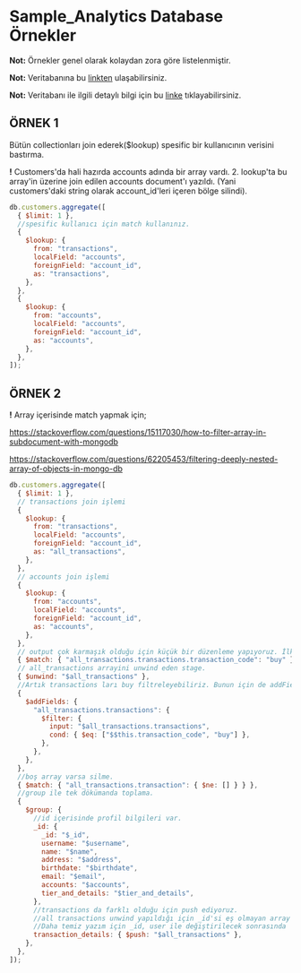 # Sample_Analytics Database Örnekler

**Not:** Örnekler genel olarak kolaydan zora göre listelenmiştir.

**Not:** Veritabanına bu [linkten](https://github.com/neelabalan/mongodb-sample-dataset) ulaşabilirsiniz.

**Not:** Veritabanı ile ilgili detaylı bilgi için bu [linke](https://docs.atlas.mongodb.com/sample-data/sample-analytics/#std-label-sample-analytics) tıklayabilirsiniz.

## ÖRNEK 1

Bütün collectionları join ederek($lookup) spesific bir kullanıcının verisini bastırma.

**!** Customers'da hali hazırda accounts adında bir array vardı. 2. lookup'ta bu array'in üzerine join edilen accounts document'ı yazıldı. (Yani customers'daki string olarak account_id'leri içeren bölge silindi).

```js
db.customers.aggregate([
  { $limit: 1 },
  //spesific kullanıcı için match kullanınız.
  {
    $lookup: {
      from: "transactions",
      localField: "accounts",
      foreignField: "account_id",
      as: "transactions",
    },
  },
  {
    $lookup: {
      from: "accounts",
      localField: "accounts",
      foreignField: "account_id",
      as: "accounts",
    },
  },
]);
```

## ÖRNEK 2

**!** Array içerisinde match yapmak için;

https://stackoverflow.com/questions/15117030/how-to-filter-array-in-subdocument-with-mongodb

https://stackoverflow.com/questions/62205453/filtering-deeply-nested-array-of-objects-in-mongo-db

```js
db.customers.aggregate([
  { $limit: 1 },
  // transactions join işlemi
  {
    $lookup: {
      from: "transactions",
      localField: "accounts",
      foreignField: "account_id",
      as: "all_transactions",
    },
  },
  // accounts join işlemi
  {
    $lookup: {
      from: "accounts",
      localField: "accounts",
      foreignField: "account_id",
      as: "accounts",
    },
  },
  // output çok karmaşık olduğu için küçük bir düzenleme yapıyoruz. İlk olarak match'imizi yapalım. Böylelikle hiç buy olmayan arrayler diğer stage'lere geçemeyecek.
  { $match: { "all_transactions.transactions.transaction_code": "buy" } },
  // all_transactions arrayini unwind eden stage.
  { $unwind: "$all_transactions" },
  //Artık transactions ları buy filtreleyebiliriz. Bunun için de addFields'dan yardım alıp üzerine yazıyoruz.
  {
    $addFields: {
      "all_transactions.transactions": {
        $filter: {
          input: "$all_transactions.transactions",
          cond: { $eq: ["$$this.transaction_code", "buy"] },
        },
      },
    },
  },
  //boş array varsa silme.
  { $match: { "all_transactions.transaction": { $ne: [] } } },
  //group ile tek dökümanda toplama.
  {
    $group: {
      //id içerisinde profil bilgileri var.
      _id: {
        _id: "$_id",
        username: "$username",
        name: "$name",
        address: "$address",
        birthdate: "$birthdate",
        email: "$email",
        accounts: "$accounts",
        tier_and_details: "$tier_and_details",
      },
      //transactions da farklı olduğu için push ediyoruz.
      //all transactions unwind yapıldığı için _id'si eş olmayan array elemanlarına dönüşmüştü. Bu yüzden birbirinin aynısı elemanı olmadığından direkt push atıyoruz.
      //Daha temiz yazım için _id, user ile değiştirilecek sonrasında
      transaction_details: { $push: "$all_transactions" },
    },
  },
]);
```
